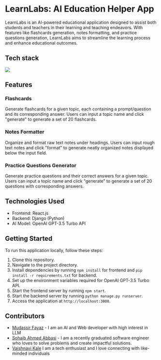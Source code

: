 # LearnLabs: AI Education Helper App
LearnLabs is an AI-powered educational application designed to assist both students and teachers in their learning and teaching endeavors. With features like flashcards generation, notes formatting, and practice questions generation, LearnLabs aims to streamline the learning process and enhance educational outcomes.

## Tech stack
<img src="https://skillicons.dev/icons?i=react,django,python,js,tailwind,git,github,js,vercel" />

## Features

### Flashcards
Generate flashcards for a given topic, each containing a prompt/question and its corresponding answer. Users can input a topic name and click "generate" to generate a set of 20 flashcards.

### Notes Formatter
Organize and format raw text notes under headings. Users can input rough text notes and click "format" to generate neatly organized notes displayed below the input field.

### Practice Questions Generator
Generate practice questions and their correct answers for a given topic. Users can input a topic name and click "generate" to generate a set of 20 questions with corresponding answers.

## Technologies Used
- Frontend: React.js
- Backend: Django (Python)
- AI Model: OpenAI GPT-3.5 Turbo API

## Getting Started
To run this application locally, follow these steps:

1. Clone this repository.
2. Navigate to the project directory.
3. Install dependencies by running `npm install` for frontend and `pip install -r requirements.txt` for backend.
4. Set up the environment variables required for OpenAI GPT-3.5 Turbo API.
5. Start the frontend server by running `npm start`.
6. Start the backend server by running `python manage.py runserver`.
7. Access the application at `http://localhost:3000`.

## Contributors
- [Mudassir Fayaz](https://www.linkedin.com/in/mudassir-fayaz-8a7697204) - I am an AI and Web developer with high interest in LLM
- [Sohaib Ahmed Abbasi](https://www.linkedin.com/in/sohaibahmedabbasi) - I am a recently graduated software engineer who loves to solve problems and create impactful solutions. 
- [Vaishnavi Kale](https://www.linkedin.com/in/vaishnavi-kale-111543204) I am a tech enthusiast and I love connecting with like-minded individuals
